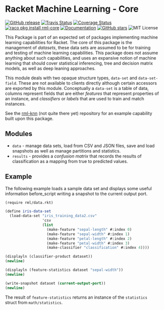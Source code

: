 # Racket Machine Learning - Core

[![GitHub release](https://img.shields.io/github/release/johnstonskj/rml-core.svg?style=flat-square)](https://github.com/johnstonskj/rml-core/releases)
[![Travis Status](https://travis-ci.org/johnstonskj/rml-core.svg)](https://www.travis-ci.org/johnstonskj/rml-core)
[![Coverage Status](https://coveralls.io/repos/github/johnstonskj/rml-core/badge.svg?branch=master)](https://coveralls.io/github/johnstonskj/rml-core?branch=master)
[![raco pkg install rml-core](https://img.shields.io/badge/raco%20pkg%20install-rml--core-blue.svg)](http://pkgs.racket-lang.org/package/rml-core)
[![Documentation](https://img.shields.io/badge/raco%20docs-rml--core-blue.svg)](http://docs.racket-lang.org/rml-core/index.html)
[![GitHub stars](https://img.shields.io/github/stars/johnstonskj/rml-core.svg)](https://github.com/johnstonskj/rml-core/stargazers)
![MIT License](https://img.shields.io/badge/license-MIT-118811.svg)

This Package is part of an expected set of packages implementing machine learning capabilities
for Racket. The core of this package is the management of *datasets*, these data sets are assumed
to be for training and testing of machine learning capabilities. This package does not assume
anything about such capabilities, and uses an expansive notion of machine learning that should
cover statistical inferencing, tree and decision matrix models, as well as deep leaning approaches.

This module deals with two opaque structure types, `data-set` and `data-set-field`. These are not
available to clients directly although certain accessors are exported by this module.
Conceptually a `data-set` is a table of data, columns represent fields that are either *features*
that represent properties of an instance, and *classifiers* or *labels* that are used to train
and match instances.

See the [rml-knn](https://github.com/johnstonskj/rml-knn) (not quite there yet) repository for an example capability built upon this package.

## Modules

* `data` - manage data sets, load from CSV and JSON files, save and load snapshots as well as
manage partitions and statistics.
* `results` - provides a *confusion matrix* that records the results of classification
as a mapping from true to predicted values.

## Example

The following example loads a sample data set and displays some useful information before_script
writing a snapshot to the current output port.

```scheme
(require rml/data.rkt)

(define iris-data-set
  (load-data-set "iris_training_data2.csv"
                 'csv
                 (list
                   (make-feature "sepal-length" #:index 0)
                   (make-feature "sepal-width" #:index 1)
                   (make-feature "petal-length" #:index 2)
                   (make-feature "petal-width" #:index 3)
                   (make-classifier "classification" #:index 4))))

(displayln (classifier-product dataset))
(newline)

(displayln (feature-statistics dataset "sepal-width"))
(newline)

(write-snapshot dataset (current-output-port))
(newline)
```

The result of `feature-statistics` returns an instance of the `statistics`
struct from `math/statistics`.
